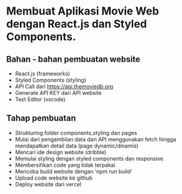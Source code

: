 # Membuat Aplikasi Movie Web dengan React.js dan Styled Components.

## Bahan - bahan pembuatan website

- React.js (frameworks)
- Styled Components (styling)
- API Call dari https://api.themoviedb.org
- Generate API KEY dari API website
- Text Editor (vscode)

## Tahap pembuatan

- Strukturing folder components,styling dan pages
- Mulai dari pengambilan data dari API menggunakan fetch hingga mendapatkan detail data (page dynamic/dinamis)
- Mencari ide design website (dribble)
- Memulai styling dengan styled components dan responsive
- Membersihkan code yang tidak terpakai
- Mencoba build website dengan 'npm run build'
- Upload code website ke github
- Deploy website dari vercel
